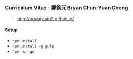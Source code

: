 ### Curriculum Vitae - 鄭鈞元 Bryan Chun-Yuan Cheng
>  http://bryanyuan2.github.io/
 
#### Setup

- `npm install`
- `npm install -g gulp`
- `npm run go`